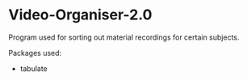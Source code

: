 # Video-Organiser-2.0
Program used for sorting out material recordings for certain subjects.

Packages used:
  - tabulate
